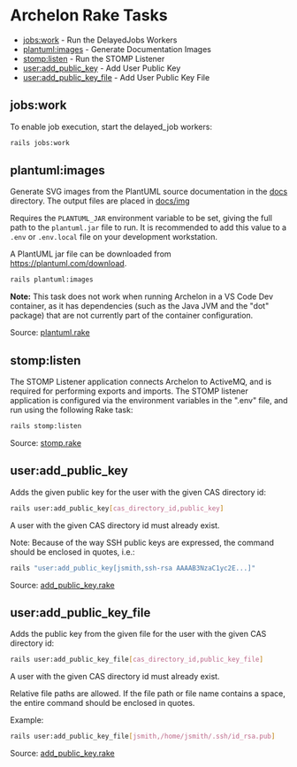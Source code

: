 # Archelon Rake Tasks

* [jobs:work](#jobswork) - Run the DelayedJobs Workers
* [plantuml:images](#plantumlimages) - Generate Documentation Images
* [stomp:listen](#stomplisten) - Run the STOMP Listener
* [user:add_public_key](#useradd_public_key) - Add User Public Key
* [user:add_public_key_file](#useradd_public_key_file) - Add User Public Key File

## jobs:work

To enable job execution, start the delayed_job workers:

```bash
rails jobs:work
```

## plantuml:images

Generate SVG images from the PlantUML source documentation in the [docs](../docs)
directory. The output files are placed in [docs/img](../docs/img)

Requires the `PLANTUML_JAR` environment variable to be set, giving the full path
to the `plantuml.jar` file to run. It is recommended to add this value to a
`.env` or `.env.local` file on your development workstation.

A PlantUML jar file can be downloaded from <https://plantuml.com/download>.

```bash
rails plantuml:images
```

**Note:** This task does not work when running Archelon in a VS Code Dev
container, as it has dependencies (such as the Java JVM and the "dot" package)
that are not currently part of the container configuration.

Source: [plantuml.rake](../lib/tasks/plantuml.rake)

## stomp:listen

The STOMP Listener application connects Archelon to ActiveMQ, and is required
for performing exports and imports. The STOMP listener application is configured
via the environment variables in the ".env" file, and run using the following
Rake task:

```bash
rails stomp:listen
```

Source: [stomp.rake](../lib/tasks/stomp.rake)

## user:add_public_key

Adds the given public key for the user with the given CAS directory id:

```bash
rails user:add_public_key[cas_directory_id,public_key]
```

A user with the given CAS directory id must already exist.

Note: Because of the way SSH public keys are expressed, the command
should be enclosed in quotes, i.e.:

```bash
rails "user:add_public_key[jsmith,ssh-rsa AAAAB3NzaC1yc2E...]"
```

Source: [add_public_key.rake](../lib/tasks/add_public_key.rake)

## user:add_public_key_file

Adds the public key from the given file for the user with the given CAS
directory id:

```bash
rails user:add_public_key_file[cas_directory_id,public_key_file]
```

A user with the given CAS directory id must already exist.

Relative file paths are allowed. If the file path or file name contains
a space, the entire command should be enclosed in quotes.

Example:

```bash
rails user:add_public_key_file[jsmith,/home/jsmith/.ssh/id_rsa.pub]
```

Source: [add_public_key.rake](../lib/tasks/add_public_key.rake)
